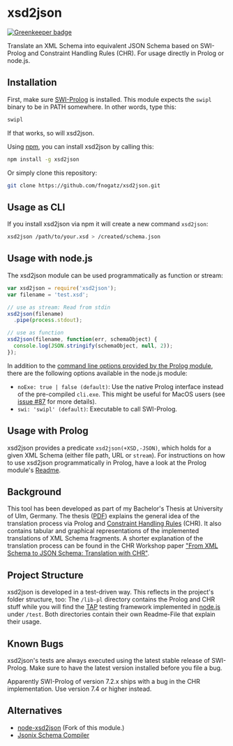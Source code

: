 # xsd2json

[![Greenkeeper badge](https://badges.greenkeeper.io/fnogatz/xsd2json.svg)](https://greenkeeper.io/)

Translate an XML Schema into equivalent JSON Schema based on SWI-Prolog and Constraint Handling Rules (CHR). For usage directly in Prolog or node.js.

## Installation

First, make sure [SWI-Prolog](http://www.swi-prolog.org/) is installed. This module expects the `swipl` binary to be in PATH somewhere. In other words, type this:

```bash
swipl
```

If that works, so will xsd2json.

Using [npm](http://npmjs.org/), you can install xsd2json by calling this:

```bash
npm install -g xsd2json
```

Or simply clone this repository:

```bash
git clone https://github.com/fnogatz/xsd2json.git
```

## Usage as CLI

If you install xsd2json via npm it will create a new command `xsd2json`:

```bash
xsd2json /path/to/your.xsd > /created/schema.json
```

## Usage with node.js

The xsd2json module can be used programmatically as function or stream:

```js
var xsd2json = require('xsd2json');
var filename = 'test.xsd';

// use as stream: Read from stdin
xsd2json(filename)
  .pipe(process.stdout);

// use as function
xsd2json(filename, function(err, schemaObject) {
  console.log(JSON.stringify(schemaObject, null, 2));
});
```

In addition to the [command line options provided by the Prolog module](https://github.com/fnogatz/xsd2json/tree/master/lib-pl#synopsis), there are the following options available in the node.js module:
- `noExe: true | false (default)`: Use the native Prolog interface instead of the pre-compiled `cli.exe`. This might be useful for MacOS users (see [issue #87](https://github.com/fnogatz/xsd2json/issues/87) for more details).
- `swi: 'swipl' (default)`: Executable to call SWI-Prolog.

## Usage with Prolog

xsd2json provides a predicate `xsd2json(+XSD,-JSON)`, which holds for a given XML Schema (either file path, URL or `stream`). For instructions on how to use xsd2json programmatically in Prolog, have a look at the Prolog module's [Readme](https://github.com/fnogatz/xsd2json/tree/master/lib-pl).

## Background

This tool has been developed as part of my Bachelor's Thesis at University of Ulm, Germany. The thesis ([PDF](http://www.informatik.uni-ulm.de/pm/fileadmin/pm/home/fruehwirth/drafts/Bsc-Nogatz.pdf)) explains the general idea of the translation process via Prolog and [Constraint Handling Rules](http://dtai.cs.kuleuven.be/CHR/about.shtml) (CHR). It also contains tabular and graphical representations of the implemented translations of XML Schema fragments. A shorter explanation of the translation process can be found in the CHR Workshop paper ["From XML Schema to JSON Schema:
Translation with CHR"](http://arxiv.org/pdf/1406.2125v1.pdf).

## Project Structure

xsd2json is developed in a test-driven way. This reflects in the project's folder structure, too: The `/lib-pl` directory contains the Prolog and CHR stuff while you will find the [TAP](http://testanything.org/) testing framework implemented in [node.js](http://nodejs.org/) under `/test`. Both directories contain their own Readme-File that explain their usage.

## Known Bugs

xsd2json's tests are always executed using the latest stable release of SWI-Prolog. Make sure to have the latest version installed before you file a bug.

Apparently SWI-Prolog of version 7.2.x ships with a bug in the CHR implementation. Use version 7.4 or higher instead.

## Alternatives

* [node-xsd2json](https://github.com/MGDIS/xsd2json) (Fork of this module.)
* [Jsonix Schema Compiler](https://github.com/highsource/jsonix-schema-compiler)
